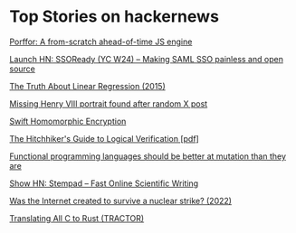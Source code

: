 # Top Stories on hackernews <br />
[Porffor: A from-scratch ahead-of-time JS engine](https://porffor.dev/)

[Launch HN: SSOReady (YC W24) – Making SAML SSO painless and open source]()

[The Truth About Linear Regression (2015)](https://www.stat.cmu.edu/~cshalizi/TALR/)

[Missing Henry VIII portrait found after random X post](https://www.bbc.com/news/articles/ckdgp7r5y11o)

[Swift Homomorphic Encryption](https://www.swift.org/blog/announcing-swift-homomorphic-encryption/)

[The Hitchhiker's Guide to Logical Verification [pdf]](https://browncs1951x.github.io/static/files/hitchhikersguide.pdf)

[Functional programming languages should be better at mutation than they are](https://cohost.org/prophet/post/7083950-functional-programming)

[Show HN: Stempad – Fast Online Scientific Writing](https://www.stempad.io/editor/85b7f0fc-c865-4011-89a8-216d8b88b249?copy=true)

[Was the Internet created to survive a nuclear strike? (2022)](https://siliconfolklore.com/internet-history/)

[Translating All C to Rust (TRACTOR)](https://www.darpa.mil/program/translating-all-c-to-rust)
